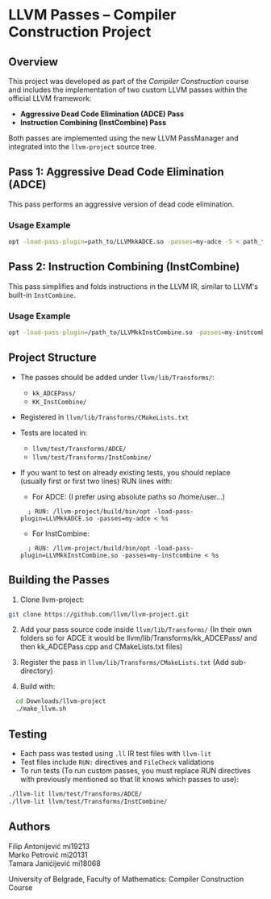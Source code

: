 # LLVM Passes – Compiler Construction Project

## Overview

This project was developed as part of the *Compiler Construction* course and includes the implementation of two custom LLVM passes within the official LLVM framework:

- **Aggressive Dead Code Elimination (ADCE) Pass**
- **Instruction Combining (InstCombine) Pass**

Both passes are implemented using the new LLVM PassManager and integrated into the `llvm-project` source tree.

## Pass 1: Aggressive Dead Code Elimination (ADCE)

This pass performs an aggressive version of dead code elimination.

### Usage Example

```bash
opt -load-pass-plugin=path_to/LLVMkkADCE.so -passes=my-adce -S < path_to_test_file/test_file.ll
````

## Pass 2: Instruction Combining (InstCombine)

This pass simplifies and folds instructions in the LLVM IR, similar to LLVM's built-in `InstCombine`.

### Usage Example

```bash
opt -load-pass-plugin=/path_to/LLVMkkInstCombine.so -passes=my-instcombine -S < path_to_test_file.ll
```

## Project Structure

* The passes should be added under `llvm/lib/Transforms/`:

  * `kk_ADCEPass/`
  * `KK_InstCombine/`
* Registered in `llvm/lib/Transforms/CMakeLists.txt`
* Tests are located in:

  * `llvm/test/Transforms/ADCE/`
  * `llvm/test/Transforms/InstCombine/`
* If you want to test on already existing tests, you should replace (usually first or first two lines) RUN lines with:
  * For ADCE: (I prefer using absolute paths so /home/user...)
  ```
    ; RUN: /llvm-project/build/bin/opt -load-pass-plugin=LLVMkkADCE.so -passes=my-adce < %s
  ```

  * For InstCombine:
  ```
    ; RUN: /llvm-project/build/bin/opt -load-pass-plugin=LLVMkkInstCombine.so -passes=my-instcombine < %s
  ```
## Building the Passes

1. Clone llvm-project:

```bash
git clone https://github.com/llvm/llvm-project.git
```

2. Add your pass source code inside `llvm/lib/Transforms/` (In their own folders so for ADCE it would be llvm/lib/Transforms/kk_ADCEPass/ and then kk_ADCEPass.cpp and CMakeLists.txt files)

3. Register the pass in `llvm/lib/Transforms/CMakeLists.txt` (Add sub-directory)

4. Build with:

```bash
  cd Downloads/llvm-project
  ./make_llvm.sh
```

## Testing

* Each pass was tested using `.ll` IR test files with `llvm-lit`
* Test files include `RUN:` directives and `FileCheck` validations
* To run tests (To run custom passes, you must replace RUN directives with previously mentioned so that lit knows which passes to use):

```bash
./llvm-lit llvm/test/Transforms/ADCE/
./llvm-lit llvm/test/Transforms/InstCombine/
```

## Authors

Filip Antonijević mi19213 <br/>
Marko Petrović  mi20131 <br/>
Tamara Janićijević mi18068 <br/>

University of Belgrade, Faculty of Mathematics: Compiler Construction Course
